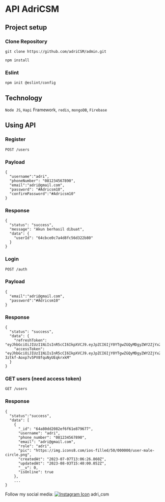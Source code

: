 # API AdriCSM

## Project setup

### Clone Repository

```
git clone https://github.com/adriCSM/admin.git
```

```
npm install
```

### Eslint

```
npm init @eslint/config
```

## Technology

`Node JS`, `Hapi` Framework, `redis`, `mongoDB`, `Firebase`

## Using API

### Register

```
POST /users
```

### Payload

```
{
  "username":"adri",
  "phoneNumber": "081234567890",
  "email":"adri@gmail.com",
  "password": "#Adricsm10",
  "confirmPassword":"#Adricsm10"
}
```

### Response

```
{
  "status": "success",
  "message": "Akun berhasil dibuat",
  "data": {
    "userId": "64cbce0c7a4d8fc56d322b80"
  }
}
```

### Login

```
POST /auth
```

### Payload

```
{
  "email":"adri@gmail.com",
  "password":"#Adricsm10"
}
```

### Response

```
{
  "status": "success",
  "data": {
    "refreshToken": "eyJhbGciOiJIUzI1NiIsInR5cCI6IkpXVCJ9.eyJpZCI6IjY0YTgwZGQyMDgyZWY2ZjYxZTg3OTY3NyIsImlhdCI6MTY5MTA3NzIwMH0.hSMil0sWfLbdj6trW8YV6Ldo1otowz4T7zW5vWASD9s",
    "accessToken": "eyJhbGciOiJIUzI1NiIsInR5cCI6IkpXVCJ9.eyJpZCI6IjY0YTgwZGQyMDgyZWY2ZjYxZTg3OTY3NyIsImlhdCI6MTY5MTA3NzIwMH0.Usi6KpLe5_HiN-3ztkf-Aoxp7v5PV8fquNyUEqkrxkM"
  }
}
```

### GET users (need access token)

```
GET /users
```

### Response

```
{
  "status":"success",
  "data": [
    {
      "_id": "64a80dd2082ef6f61e879677",
      "username": "adri",
      "phone_number": "081234567890",
      "email": "adri@gmail.com",
      "role": "adri",
      "pic": "https://img.icons8.com/ios-filled/50/000000/user-male-circle.png",
      "createdAt": "2023-07-07T13:06:26.860Z",
      "updatedAt": "2023-08-03T15:40:00.052Z",
      "__v": 0,
      "isOnline": true
    },
    ...
}
```

Follow my social media:
[![Instagram Icon](https://img.icons8.com/fluency/30/instagram-new.png)](https://instagram.com/adri_csm) adri_csm
